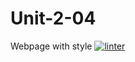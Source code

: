 # Unit-2-04
Webpage with style
[![linter](https://github.com/Jumana-Amr/Unit-2-04/workflows/linter/badge.svg)](https://github.com/marketplace/actions/super-linter)
